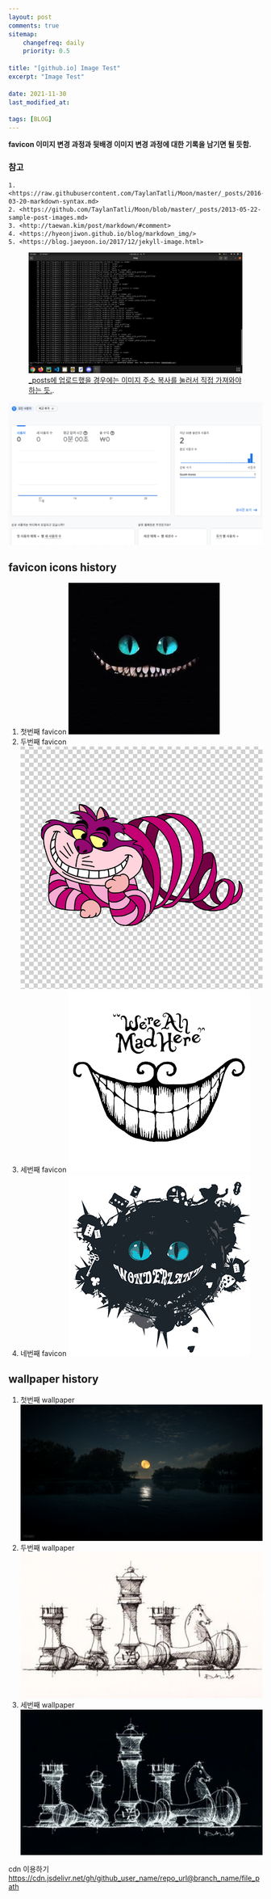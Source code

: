 ```yaml
---
layout: post
comments: true
sitemap:
    changefreq: daily
    priority: 0.5

title: "[github.io] Image Test"
excerpt: "Image Test"

date: 2021-11-30
last_modified_at: 

tags: [BLOG]
---
```


**favicon 이미지 변경 과정과 뒷배경 이미지 변경 과정에 대한 기록을 남기면 될 듯함.**  

### 참고
	1. <https://raw.githubusercontent.com/TaylanTatli/Moon/master/_posts/2016-03-20-markdown-syntax.md>
	2. <https://github.com/TaylanTatli/Moon/blob/master/_posts/2013-05-22-sample-post-images.md>
	3. <http://taewan.kim/post/markdown/#comment>
	4. <https://hyeonjiwon.github.io/blog/markdown_img/>
	5. <https://blog.jaeyoon.io/2017/12/jekyll-image.html>

<figure>
	<a href="https://github.com/aliquis-facio/aliquis-facio.github.io/blob/master/_image/2021-12-01-screenshot-error.png?raw=true"><img src="https://github.com/aliquis-facio/aliquis-facio.github.io/blob/master/_image/2021-12-01-screenshot-error.png?raw=true"></a>
	<figcaption><a href="https://github.com/aliquis-facio/aliquis-facio.github.io/blob/master/_image/2021-12-01-screenshot-google-analytics.png?raw=true" title="Error">_posts에 업로드했을 경우에는 이미지 주소 복사를 눌러서 직접 가져와야하는 듯.</a>.</figcaption>
</figure>
  
![google-analytics](https://github.com/aliquis-facio/aliquis-facio.github.io/blob/8d13566778b653b69399688551d56486dc6bf15e/_image/2021-12-01-screenshot-google-analytics.png?raw=true "2 People - One is me, and the other is my freind I think")

## favicon icons history
1. 첫번째 favicon
![1st-favicon](https://github.com/aliquis-facio/aliquis-facio.github.io/blob/master/_image/2021-12-01-CheshireCat1.jpg?raw=true)
2. 두번째 favicon
![2nd-favicon](https://github.com/aliquis-facio/aliquis-facio.github.io/blob/master/_image/2021-12-01-CheshireCat2.png?raw=true)
3. 세번째 favicon
![3rd-favicon](https://github.com/aliquis-facio/aliquis-facio.github.io/blob/master/_image/2021-12-01-CheshireCat3.png?raw=true)
4. 네번째 favicon
![4th-favicon](https://github.com/aliquis-facio/aliquis-facio.github.io/blob/master/_image/2021-12-01-CheshireCat4.png?raw=true)

## wallpaper history
1. 첫번째 wallpaper
![1st-wallpaper](https://github.com/aliquis-facio/aliquis-facio.github.io/blob/master/_image/2021-12-01-wonderland.jpg?raw=true)
1. 두번째 wallpaper
![2nd-wallpaper](https://github.com/aliquis-facio/aliquis-facio.github.io/blob/master/_image/2021-12-01-chess.png?raw=true)
1. 세번째 wallpaper
![1st-wallpaper](https://github.com/aliquis-facio/aliquis-facio.github.io/blob/master/_image/2021-12-01-chess_negative.png?raw=true)

cdn 이용하기
https://cdn.jsdelivr.net/gh/github_user_name/repo_url@branch_name/file_path